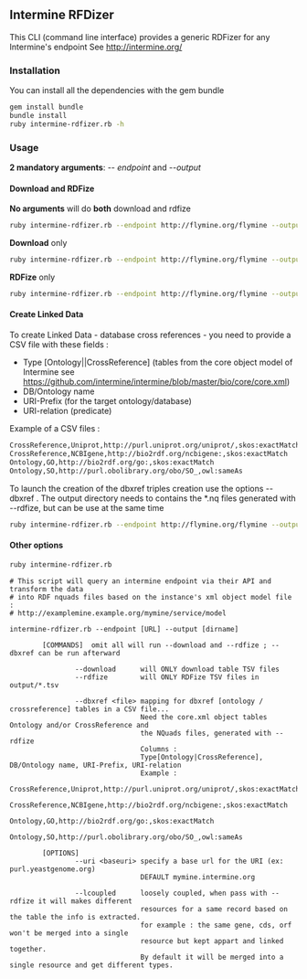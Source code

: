 ## Intermine RFDizer

This CLI (command line interface) provides a generic RDFizer for any Intermine's endpoint
See http://intermine.org/


### Installation

You can install all the dependencies with the gem bundle

```bash
gem install bundle
bundle install
ruby intermine-rdfizer.rb -h
```

### Usage

**2 mandatory arguments**: -- *endpoint* and --*output*

#### Download and RDFize

**No arguments** will do **both** download and rdfize
```bash
ruby intermine-rdfizer.rb --endpoint http://flymine.org/flymine --output flymine-data
```

**Download** only
```bash
ruby intermine-rdfizer.rb --endpoint http://flymine.org/flymine --output flymine-data --download
```

**RDFize** only
```bash
ruby intermine-rdfizer.rb --endpoint http://flymine.org/flymine --output flymine-data --rdfize
```

#### Create Linked Data

To create Linked Data - database cross references - you need to provide a CSV file with these fields :

* Type [Ontology||CrossReference] (tables from the core object model of Intermine see https://github.com/intermine/intermine/blob/master/bio/core/core.xml)
* DB/Ontology name
* URI-Prefix (for the target ontology/database)
* URI-relation (predicate)

Example of a CSV files :
```bash
CrossReference,Uniprot,http://purl.uniprot.org/uniprot/,skos:exactMatch
CrossReference,NCBIgene,http://bio2rdf.org/ncbigene:,skos:exactMatch
Ontology,GO,http://bio2rdf.org/go:,skos:exactMatch
Ontology,SO,http://purl.obolibrary.org/obo/SO_,owl:sameAs
```

To launch the creation of the dbxref triples creation use the options --dbxref <csv file>.
The output directory needs to contains the *.nq files generated with --rdfize, but can be use at the same time

```bash
ruby intermine-rdfizer.rb --endpoint http://flymine.org/flymine --output flymine-data --rdfize --dbxref mapping.csv
```



#### Other options

```bash
ruby intermine-rdfizer.rb
```

```
# This script will query an intermine endpoint via their API and transform the data
# into RDF nquads files based on the instance's xml object model file :
# http://examplemine.example.org/mymine/service/model

intermine-rdfizer.rb --endpoint [URL] --output [dirname]

        [COMMANDS]  omit all will run --download and --rdfize ; --dbxref can be run afterward

                --download      will ONLY download table TSV files
                --rdfize        will ONLY RDFize TSV files in output/*.tsv

                --dbxref <file> mapping for dbxref [ontology / crossreference] tables in a CSV file...
                                Need the core.xml object tables Ontology and/or CrossReference and
                                the NQuads files, generated with --rdfize
                                Columns :
                                Type[Ontology|CrossReference], DB/Ontology name, URI-Prefix, URI-relation
                                Example :
                                CrossReference,Uniprot,http://purl.uniprot.org/uniprot/,skos:exactMatch
                                CrossReference,NCBIgene,http://bio2rdf.org/ncbigene:,skos:exactMatch
                                Ontology,GO,http://bio2rdf.org/go:,skos:exactMatch
                                Ontology,SO,http://purl.obolibrary.org/obo/SO_,owl:sameAs

        [OPTIONS]
                --uri <baseuri> specify a base url for the URI (ex: purl.yeastgenome.org)
                                DEFAULT mymine.intermine.org

                --lcoupled      loosely coupled, when pass with --rdfize it will makes different
                                resources for a same record based on the table the info is extracted.
                                for example : the same gene, cds, orf won't be merged into a single
                                resource but kept appart and linked together.
                                By default it will be merged into a single resource and get different types.

```
